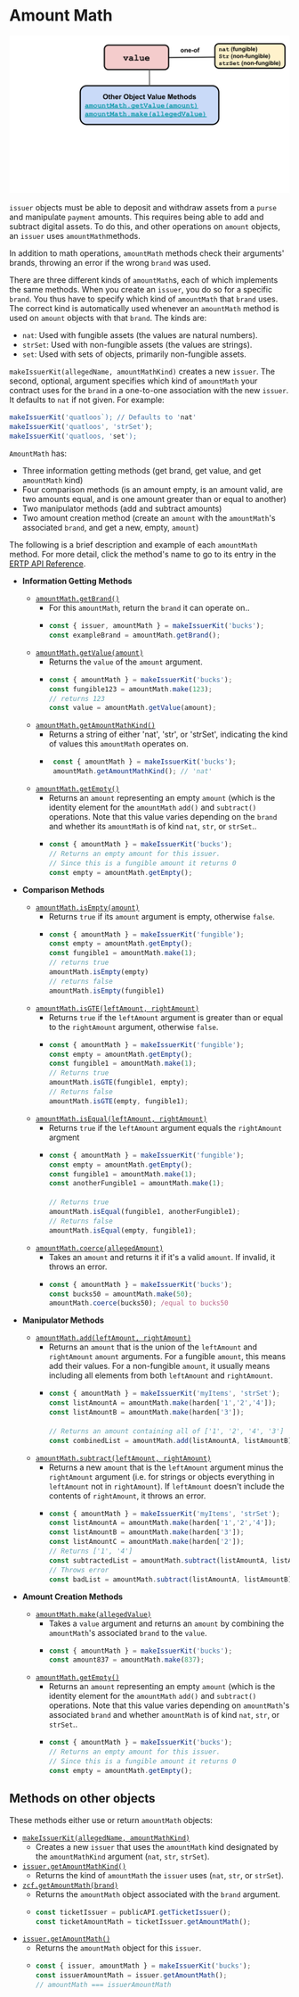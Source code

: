 # Amount Math

![AmountMath methods](./assets/amountMath.svg) 

`issuer` objects must be able to deposit and withdraw assets from a
`purse` and manipulate `payment` amounts. This 
requires being able to add and subtract digital assets. To do this,
and other operations on `amount` objects, an `issuer` uses `amountMath`methods. 

In addition to math operations, `amountMath` methods check their
arguments' brands, throwing an error if the wrong `brand` was used.

There are three different kinds of `amountMath`s, each of which
implements the same methods. When you create an `issuer`, you
do so for a specific `brand`. You thus have to specify which kind of
`amountMath` that `brand` uses. The 
correct kind is automatically used whenever an `amountMath` method
is used on `amount` objects with that `brand`. The kinds are: 
- `nat`: Used with fungible assets (the values are natural numbers).
- `strSet`: Used with non-fungible assets (the values are strings).
- `set`: Used with sets of objects, primarily non-fungible assets.

`makeIssuerKit(allegedName, amountMathKind)` creates a new `issuer`.
The second, optional, argument specifies which kind
of `amountMath` your contract uses for the `brand` in a one-to-one
association with the new `issuer`. It defaults to `nat` if not given. For example: 
```js
makeIssuerKit('quatloos`); // Defaults to 'nat'
makeIssuerKit('quatloos', 'strSet');
makeIssuerKit('quatloos, 'set');
```
`AmountMath` has:
- Three information getting methods (get brand, get value, and get
`amountMath` kind)
- Four comparison methods (is an amount empty, is an amount valid,
are two amounts equal, and is one amount greater than or equal to another)
- Two manipulator methods (add and subtract amounts)
- Two amount creation method (create an `amount` with the
  `amountMath`'s associated `brand`, and get a new, empty, `amount`)

The following is a brief description and example of each `amountMath` method. For
more detail, click the method's name to go to its entry in the [ERTP
API Reference](https://agoric.com/documentation/ertp/api/#ertp-api).

- **Information Getting Methods**
  - [`amountMath.getBrand()`](https://agoric.com/documentation/ertp/api/amount-math.html#amountmath-getbrand)
    - For this `amountMath`, return the `brand` it can operate on..
    - ```js
      const { issuer, amountMath } = makeIssuerKit('bucks');
      const exampleBrand = amountMath.getBrand();
      ```
  - [`amountMath.getValue(amount)`](https://agoric.com/documentation/ertp/api/amount-math.html#amountmath-getvalue-amount)
    - Returns the `value` of the `amount` argument. 
    - ```js 
      const { amountMath } = makeIssuerKit('bucks'); 
      const fungible123 = amountMath.make(123); 
      // returns 123 
      const value = amountMath.getValue(amount); 
      ```
  - [`amountMath.getAmountMathKind()`](https://agoric.com/documentation/ertp/api/amount-math.html#amountmath-getmathhelpersname)
    - Returns a string of either 'nat', 'str', or 'strSet',
       indicating the kind of values this
       `amountMath` operates on.
    - ```js
       const { amountMath } = makeIssuerKit('bucks');
       amountMath.getAmountMathKind(); // 'nat'
       ```
  - [`amountMath.getEmpty()`](https://agoric.com/documentation/ertp/api/amount-math.html#amountmath-getempty)
    - Returns an `amount` representing an empty `amount` (which is the identity
       element for the `amountMath` `add()` and `subtract()`
       operations. Note that this value varies depending on the
       `brand` and whether its `amountMath` is of kind `nat`, `str`, or `strSet`..
    - ```js
      const { amountMath } = makeIssuerKit('bucks');
      // Returns an empty amount for this issuer.
      // Since this is a fungible amount it returns 0
      const empty = amountMath.getEmpty();
      ```
- **Comparison Methods**
  - [`amountMath.isEmpty(amount)`](https://agoric.com/documentation/ertp/api/amount-math.html#amountmath-isempty-amount)
    - Returns `true` if its `amount` argument is empty, otherwise `false`.
    - ```js
      const { amountMath } = makeIssuerKit('fungible');
      const empty = amountMath.getEmpty();
      const fungible1 = amountMath.make(1);
      // returns true
      amountMath.isEmpty(empty)
      // returns false
      amountMath.isEmpty(fungible1)
      ```
  - [`amountMath.isGTE(leftAmount, rightAmount)`](https://agoric.com/documentation/ertp/api/amount-math.html#amountmath-isgte-leftamount-rightamount)
    - Returns `true` if the `leftAmount` argument is greater than or equal
       to the `rightAmount` argument, otherwise `false`.
    - ```js
      const { amountMath } = makeIssuerKit('fungible');
      const empty = amountMath.getEmpty();
      const fungible1 = amountMath.make(1);
      // Returns true
      amountMath.isGTE(fungible1, empty);
      // Returns false
      amountMath.isGTE(empty, fungible1);
      ```
  - [`amountMath.isEqual(leftAmount, rightAmount)`](https://agoric.com/documentation/ertp/api/amount-math.html#amountmath-isequal-leftamount-rightamount)
    - Returns `true` if the `leftAmount` argument equals the
	`rightAmount` argment
    - ```js
      const { amountMath } = makeIssuerKit('fungible');
      const empty = amountMath.getEmpty();
      const fungible1 = amountMath.make(1);
      const anotherFungible1 = amountMath.make(1);

      // Returns true
      amountMath.isEqual(fungible1, anotherFungible1);
      // Returns false
      amountMath.isEqual(empty, fungible1);
      ```
  - [`amountMath.coerce(allegedAmount)`](https://agoric.com/documentation/ertp/api/amount-math.html#amountmath-coerce-allegedamount)
    - Takes an `amount` and returns it if it's a valid `amount`.
      If invalid, it throws an error.
    - ```js
      const { amountMath } = makeIssuerKit('bucks');  
      const bucks50 = amountMath.make(50);
      amountMath.coerce(bucks50); /equal to bucks50
      ```
- **Manipulator Methods**

  - [`amountMath.add(leftAmount, rightAmount)`](https://agoric.com/documentation/ertp/api/amount-math.html#amountmath-add-leftamount-rightamount)
    - Returns an `amount` that is the union of the `leftAmount` and `rightAmount`
       `amount` arguments. For a fungible `amount`, this means add their
       values.  For a non-fungible `amount`, it usually means
       including all elements from both `leftAmount` and `rightAmount`.
    - ```js
      const { amountMath } = makeIssuerKit('myItems', 'strSet');
      const listAmountA = amountMath.make(harden['1','2','4']);
      const listAmountB = amountMath.make(harden['3']);

      // Returns an amount containing all of ['1', '2', '4', '3']
      const combinedList = amountMath.add(listAmountA, listAmountB);
      ```
  - [`amountMath.subtract(leftAmount, rightAmount)`](https://agoric.com/documentation/ertp/api/amount-math.html#amountmath-subtract-leftamount-rightamount)
    - Returns a new `amount` that is the `leftAmount` argument minus
      the `rightAmount` argument  (i.e. for strings or objects
      everything in `leftAmount` not in `rightAmount`). If `leftAmount`
      doesn't include the contents of `rightAmount`, it throws an error. 
    - ```js
      const { amountMath } = makeIssuerKit('myItems', 'strSet');
      const listAmountA = amountMath.make(harden['1','2','4']);
      const listAmountB = amountMath.make(harden['3']);
      const listAmountC = amountMath.make(harden['2']);
      // Returns ['1', '4']
      const subtractedList = amountMath.subtract(listAmountA, listAmountC)
      // Throws error
      const badList = amountMath.subtract(listAmountA, listAmountB)
      ```
- **Amount Creation Methods**
  - [`amountMath.make(allegedValue)`](https://agoric.com/documentation/ertp/api/amount-math.html#amountmath-make-allegedvalue)	
    - Takes a `value` argument and returns an `amount` by combining the
       `amountMath`'s associated `brand` to the `value`.
    - ```js
      const { amountMath } = makeIssuerKit('bucks');
      const amount837 = amountMath.make(837);
      ```
  - [`amountMath.getEmpty()`](https://agoric.com/documentation/ertp/api/amount-math.html#amountmath-getempty)
    - Returns an `amount` representing an empty `amount` (which is the identity
       element for the `amountMath` `add()` and `subtract()`
       operations. Note that this value varies depending on `amountMath`'s associated
       `brand` and whether `amountMath` is of kind `nat`, `str`, or `strSet`..
    - ```js
      const { amountMath } = makeIssuerKit('bucks');
      // Returns an empty amount for this issuer.
      // Since this is a fungible amount it returns 0
      const empty = amountMath.getEmpty();
      ```  
 
## Methods on other objects

These methods either use or return `amountMath` objects:

- [`makeIssuerKit(allegedName, amountMathKind)`](https://agoric.com/documentation/ertp/api/issuer.html#makeissuerkit-allegedname-mathhelpername)
  - Creates a new `issuer` that uses the `amountMath` kind
    designated by the `amountMathKind` argument (`nat`, `str`,
    `strSet`).
- [`issuer.getAmountMathKind()`](https://agoric.com/documentation/ertp/api/issuer.html#issuer-getmathhelpersname)
  - Returns the kind of `amountMath` the `issuer` uses (`nat`, `str`, or `strSet`).	
- [`zcf.getAmountMath(brand)`](https://agoric.com/documentation/zoe/api/zoe-contract-facet.html#zcf-getamountmath-brand)
  - Returns the `amountMath` object associated with the `brand` argument.
  - ```js
    const ticketIssuer = publicAPI.getTicketIssuer();
    const ticketAmountMath = ticketIssuer.getAmountMath();
    ```
- [`issuer.getAmountMath()`](https://agoric.com/documentation/ertp/api/issuer.html#issuer-getamountmath)
  - Returns the `amountMath` object for this `issuer`.   
  - ```js
    const { issuer, amountMath } = makeIssuerKit('bucks');
    const issuerAmountMath = issuer.getAmountMath();
    // amountMath === issuerAmountMath
    ```

